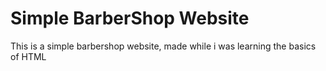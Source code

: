 # Simple BarberShop Website
This is a simple barbershop website, made while i was learning the basics of HTML
